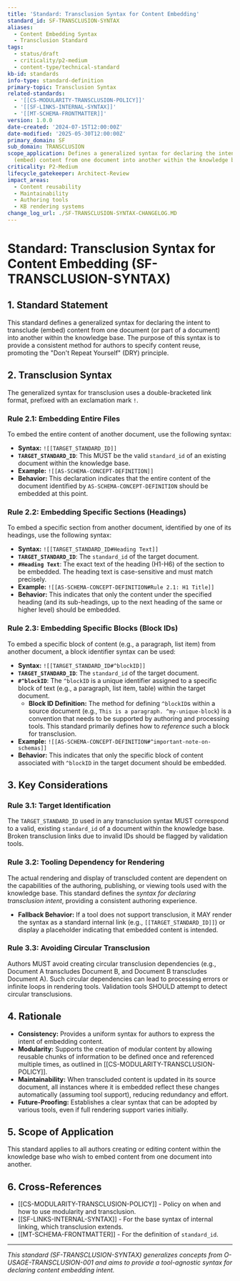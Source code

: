 ```yaml
---
title: 'Standard: Transclusion Syntax for Content Embedding'
standard_id: SF-TRANSCLUSION-SYNTAX
aliases:
  - Content Embedding Syntax
  - Transclusion Standard
tags:
  - status/draft
  - criticality/p2-medium
  - content-type/technical-standard
kb-id: standards
info-type: standard-definition
primary-topic: Transclusion Syntax
related-standards:
  - '[[CS-MODULARITY-TRANSCLUSION-POLICY]]'
  - '[[SF-LINKS-INTERNAL-SYNTAX]]'
  - '[[MT-SCHEMA-FRONTMATTER]]'
version: 1.0.0
date-created: '2024-07-15T12:00:00Z'
date-modified: '2025-05-30T12:00:00Z'
primary_domain: SF
sub_domain: TRANSCLUSION
scope_application: Defines a generalized syntax for declaring the intent to transclude
  (embed) content from one document into another within the knowledge base.
criticality: P2-Medium
lifecycle_gatekeeper: Architect-Review
impact_areas:
  - Content reusability
  - Maintainability
  - Authoring tools
  - KB rendering systems
change_log_url: ./SF-TRANSCLUSION-SYNTAX-CHANGELOG.MD
---
```

# Standard: Transclusion Syntax for Content Embedding (SF-TRANSCLUSION-SYNTAX)

## 1. Standard Statement

This standard defines a generalized syntax for declaring the intent to transclude (embed) content from one document (or part of a document) into another within the knowledge base. The purpose of this syntax is to provide a consistent method for authors to specify content reuse, promoting the "Don't Repeat Yourself" (DRY) principle.

## 2. Transclusion Syntax

The generalized syntax for transclusion uses a double-bracketed link format, prefixed with an exclamation mark `!`.

### Rule 2.1: Embedding Entire Files
To embed the entire content of another document, use the following syntax:
*   **Syntax:** `![[TARGET_STANDARD_ID]]`
*   **`TARGET_STANDARD_ID`**: This MUST be the valid `standard_id` of an existing document within the knowledge base.
*   **Example:** `![[AS-SCHEMA-CONCEPT-DEFINITION]]`
*   **Behavior:** This declaration indicates that the entire content of the document identified by `AS-SCHEMA-CONCEPT-DEFINITION` should be embedded at this point.

### Rule 2.2: Embedding Specific Sections (Headings)
To embed a specific section from another document, identified by one of its headings, use the following syntax:
*   **Syntax:** `![[TARGET_STANDARD_ID#Heading Text]]`
*   **`TARGET_STANDARD_ID`**: The `standard_id` of the target document.
*   **`#Heading Text`**: The exact text of the heading (H1-H6) of the section to be embedded. The heading text is case-sensitive and must match precisely.
*   **Example:** `![[AS-SCHEMA-CONCEPT-DEFINITION#Rule 2.1: H1 Title]]`
*   **Behavior:** This indicates that only the content under the specified heading (and its sub-headings, up to the next heading of the same or higher level) should be embedded.

### Rule 2.3: Embedding Specific Blocks (Block IDs)
To embed a specific block of content (e.g., a paragraph, list item) from another document, a block identifier syntax can be used:
*   **Syntax:** `![[TARGET_STANDARD_ID#^blockID]]`
*   **`TARGET_STANDARD_ID`**: The `standard_id` of the target document.
*   **`#^blockID`**: The `^blockID` is a unique identifier assigned to a specific block of text (e.g., a paragraph, list item, table) within the target document.
    *   **Block ID Definition:** The method for defining `^blockID`s within a source document (e.g., `This is a paragraph. ^my-unique-block`) is a convention that needs to be supported by authoring and processing tools. This standard primarily defines how to *reference* such a block for transclusion.
*   **Example:** `![[AS-SCHEMA-CONCEPT-DEFINITION#^important-note-on-schemas]]`
*   **Behavior:** This indicates that only the specific block of content associated with `^blockID` in the target document should be embedded.

## 3. Key Considerations

### Rule 3.1: Target Identification
The `TARGET_STANDARD_ID` used in any transclusion syntax MUST correspond to a valid, existing `standard_id` of a document within the knowledge base. Broken transclusion links due to invalid IDs should be flagged by validation tools.

### Rule 3.2: Tooling Dependency for Rendering
The actual rendering and display of transcluded content are dependent on the capabilities of the authoring, publishing, or viewing tools used with the knowledge base. This standard defines the *syntax for declaring transclusion intent*, providing a consistent authoring experience.
*   **Fallback Behavior:** If a tool does not support transclusion, it MAY render the syntax as a standard internal link (e.g., `[[TARGET_STANDARD_ID]]`) or display a placeholder indicating that embedded content is intended.

### Rule 3.3: Avoiding Circular Transclusion
Authors MUST avoid creating circular transclusion dependencies (e.g., Document A transcludes Document B, and Document B transcludes Document A). Such circular dependencies can lead to processing errors or infinite loops in rendering tools. Validation tools SHOULD attempt to detect circular transclusions.

## 4. Rationale

*   **Consistency:** Provides a uniform syntax for authors to express the intent of embedding content.
*   **Modularity:** Supports the creation of modular content by allowing reusable chunks of information to be defined once and referenced multiple times, as outlined in [[CS-MODULARITY-TRANSCLUSION-POLICY]].
*   **Maintainability:** When transcluded content is updated in its source document, all instances where it is embedded reflect these changes automatically (assuming tool support), reducing redundancy and effort.
*   **Future-Proofing:** Establishes a clear syntax that can be adopted by various tools, even if full rendering support varies initially.

## 5. Scope of Application

This standard applies to all authors creating or editing content within the knowledge base who wish to embed content from one document into another.

## 6. Cross-References
- [[CS-MODULARITY-TRANSCLUSION-POLICY]] - Policy on when and how to use modularity and transclusion.
- [[SF-LINKS-INTERNAL-SYNTAX]] - For the base syntax of internal linking, which transclusion extends.
- [[MT-SCHEMA-FRONTMATTER]] - For the definition of `standard_id`.

---
*This standard (SF-TRANSCLUSION-SYNTAX) generalizes concepts from O-USAGE-TRANSCLUSION-001 and aims to provide a tool-agnostic syntax for declaring content embedding intent.*
